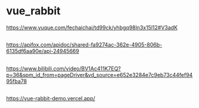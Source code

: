 # vue_rabbit
https://www.yuque.com/fechaichai/td99ck/yhbgq98ln3x15l12#V3adK

##
https://apifox.com/apidoc/shared-fa9274ac-362e-4905-806b-6135df6aa90e/api-24945669

##
https://www.bilibili.com/video/BV1Ac411K7EQ?p=36&spm_id_from=pageDriver&vd_source=e652e3284e7c9eb73c44fef9495fba78

##
https://vue-rabbit-demo.vercel.app/
